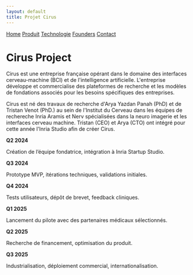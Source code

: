 ```yaml
---
layout: default
title: Projet Cirus
---
```


<div class="background" style="background-image: url('{{ site.baseurl }}/assets/images/face.png');">
  <div class="nav-links">
    <a href="{{ site.baseurl }}">Home</a>
    <a href="{{ site.baseurl }}/about.html">Produit</a>
    <a href="{{ site.baseurl }}/projects.html">Technologie</a>
    <a href="{{ site.baseurl }}/gallery.html">Founders</a>
    <a href="{{ site.baseurl }}/contact.html">Contact</a>
  </div>
  <h1>Cirus Project</h1>
  <p>Cirus est une entreprise française opérant dans le domaine des interfaces cerveau-machine (BCI) et de l'intelligence artificielle. L'entreprise développe et commercialise des plateformes de recherche et les modèles de fondations associés pour les besoins spécifiques des entreprises.
</p>
<p>
    Cirus est né des travaux de recherche d'Arya Yazdan Panah (PhD) et de Tristan Venot (PhD.) au sein de l'Institut du Cerveau dans les équipes de rechereche Inria Aramis et Nerv spécialisées dans la neuro imagerie et les interfaces cerveau machine. Tristan (CEO) et Arya (CTO) ont intégré pour cette année l'Inria Studio afin de créer Cirus.</p>
<div class="tech-roadmap">
  <div class="timeline-line"></div>

  <div class="time-point" style="top: 0%;">
    <div class="dot"></div>
    <div class="hover-text">
      <strong>Q2 2024</strong>
      <p>Création de l’équipe fondatrice, intégration à Inria Startup Studio.</p>
    </div>
  </div>

  <div class="time-point" style="top: 20%;">
    <div class="dot"></div>
    <div class="hover-text">
      <strong>Q3 2024</strong>
      <p>Prototype MVP, itérations techniques, validations initiales.</p>
    </div>
  </div>

  <div class="time-point" style="top: 40%;">
    <div class="dot"></div>
    <div class="hover-text">
      <strong>Q4 2024</strong>
      <p>Tests utilisateurs, dépôt de brevet, feedback cliniques.</p>
    </div>
  </div>

  <div class="time-point" style="top: 60%;">
    <div class="dot"></div>
    <div class="hover-text">
      <strong>Q1 2025</strong>
      <p>Lancement du pilote avec des partenaires médicaux sélectionnés.</p>
    </div>
  </div>

  <div class="time-point" style="top: 80%;">
    <div class="dot"></div>
    <div class="hover-text">
      <strong>Q2 2025</strong>
      <p>Recherche de financement, optimisation du produit.</p>
    </div>
  </div>

  <div class="time-point" style="top: 100%;">
    <div class="dot"></div>
    <div class="hover-text">
      <strong>Q3 2025</strong>
      <p>Industrialisation, déploiement commercial, internationalisation.</p>
    </div>
  </div>
</div>
</div>


